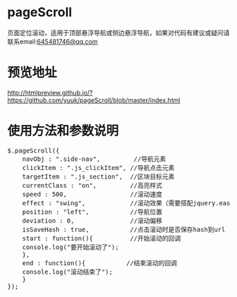# pageScroll
页面定位滚动，适用于顶部悬浮导航或侧边悬浮导航，如果对代码有建议或疑问请联系email:645481746@qq.com
# 预览地址
http://htmlpreview.github.io/?https://github.com/yuuk/pageScroll/blob/master/index.html
# 使用方法和参数说明
<pre>
$.pageScroll({
    navObj : ".side-nav",         //导航元素
    clickItem : ".js_clickItem", //导航点击元素
    targetItem : ".js_section",  //区块目标元素
    currentClass : "on",         //高亮样式
    speed : 500,                 //滚动速度
    effect : "swing",            //滚动效果（需要搭配jquery.easing.js） 
    position : "left",           //导航位置
    deviation : 0,               //滚动偏移
    isSaveHash : true,           //点击滚动时是否保存hash到url
    start : function(){          //开始滚动的回调
    console.log("要开始滚动了");
    },
    end : function(){           //结束滚动的回调
    console.log("滚动结束了");
    }
});
</pre>
